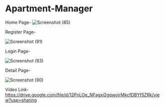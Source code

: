# Apartment-Manager

Home Page-
![Screenshot (85)](https://user-images.githubusercontent.com/96140349/163717826-9d6c95ee-fbdc-4766-aa99-e0c1fefe4cf9.png)


Register Page-


![Screenshot (91)](https://user-images.githubusercontent.com/96140349/163717847-c5c970b8-baf5-4f68-bd54-9efb60a19e46.png)


Login Page-

![Screenshot (93)](https://user-images.githubusercontent.com/96140349/163717871-cf94ccee-4267-4ed9-9108-cb90c8b14809.png)



Detail Page-

![Screenshot (90)](https://user-images.githubusercontent.com/96140349/163717962-c6310473-09fa-4359-8dfe-37b85bef354e.png)

Video Link-
https://drive.google.com/file/d/12PnLOe_NFagxj2gqwojrMkcfDBYf5ZRk/view?usp=sharing
